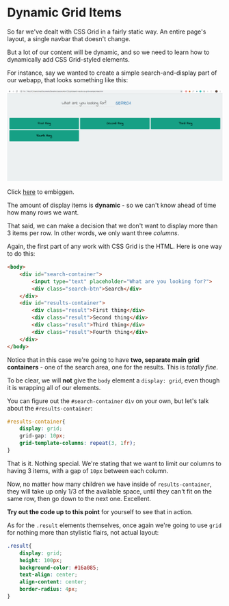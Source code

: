 # Dynamic Grid Items

So far we've dealt with CSS Grid in a fairly static way. An entire page's layout, a single navbar that doesn't change.

  

But a lot of our content will be dynamic, and so we need to learn how to dynamically add CSS Grid-styled elements.

  

For instance, say we wanted to create a simple search-and-display part of our webapp, that looks something like this:

  
![search-results-css-grid-example](.\img\search-results-css-grid-example.PNG)



Click [here](https://s3-us-west-2.amazonaws.com/learn-app/lesson-images/search-results-css-grid-example.PNG) to embiggen.

  

The amount of display items is **dynamic** - so we can't know ahead of time how many rows we want.

  

That said, we can make a decision that we don't want to display more than 3 items per row. In other words, we only want three _columns_.

  

Again, the first part of any work with CSS Grid is the HTML. Here is one way to do this:
```html
<body>
    <div id="search-container">
        <input type="text" placeholder="What are you looking for?">
        <div class="search-btn">Search</div>
    </div>
    <div id="results-container">
        <div class="result">First thing</div>
        <div class="result">Second thing</div>
        <div class="result">Third thing</div>
        <div class="result">Fourth thing</div>
    </div>
</body>
```
  

Notice that in this case we're going to have **two, separate main grid containers** - one of the search area, one for the results. This is _totally fine_.

To be clear, we will **not** give the `body` element a `display: grid`, even though it is wrapping all of our elements.

  

You can figure out the `#search-container` `div` on your own, but let's talk about the `#results-container`:

  

```css
#results-container{
    display: grid;
    grid-gap: 10px;
    grid-template-columns: repeat(3, 1fr);
}
```
  

That is it. Nothing special. We're stating that we want to limit our columns to having 3 items, with a gap of `10px` between each column.

  

Now, no matter how many children we have inside of `results-container`, they will take up only 1/3 of the available space, until they can't fit on the same row, then go down to the next one. Excellent.

  

**Try out the code up to this point** for yourself to see that in action.

  

As for the `.result` elements themselves, once again we're going to use `grid` for nothing more than stylistic flairs, not actual layout:

```css
.result{
    display: grid;
    height: 100px;
    background-color: #16a085;
    text-align: center;
    align-content: center;
    border-radius: 4px;
}
```
